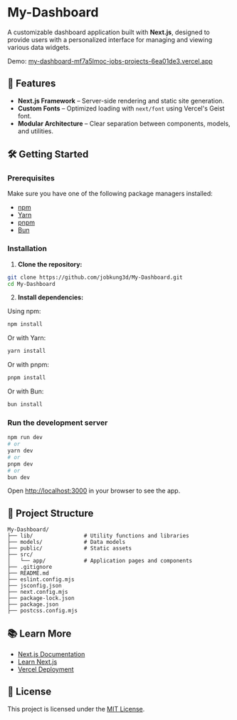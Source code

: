 # My-Dashboard

A customizable dashboard application built with **Next.js**, designed to provide users with a personalized interface for managing and viewing various data widgets.

Demo: [my-dashboard-mf7a5lmoc-jobs-projects-6ea01de3.vercel.app](https://my-dashboard-seven-omega.vercel.app/)
## 🚀 Features

- **Next.js Framework** – Server-side rendering and static site generation.
- **Custom Fonts** – Optimized loading with `next/font` using Vercel's Geist font.
- **Modular Architecture** – Clear separation between components, models, and utilities.

## 🛠️ Getting Started

### Prerequisites

Make sure you have one of the following package managers installed:

- [npm](https://www.npmjs.com/)
- [Yarn](https://yarnpkg.com/)
- [pnpm](https://pnpm.io/)
- [Bun](https://bun.sh/)

### Installation

1. **Clone the repository:**

```bash
git clone https://github.com/jobkung3d/My-Dashboard.git
cd My-Dashboard
```

2. **Install dependencies:**

Using npm:

```bash
npm install
```

Or with Yarn:

```bash
yarn install
```

Or with pnpm:

```bash
pnpm install
```

Or with Bun:

```bash
bun install
```

### Run the development server

```bash
npm run dev
# or
yarn dev
# or
pnpm dev
# or
bun dev
```

Open [http://localhost:3000](http://localhost:3000) in your browser to see the app.

## 📁 Project Structure

```
My-Dashboard/
├── lib/                # Utility functions and libraries
├── models/             # Data models
├── public/             # Static assets
├── src/
│   └── app/            # Application pages and components
├── .gitignore
├── README.md
├── eslint.config.mjs
├── jsconfig.json
├── next.config.mjs
├── package-lock.json
├── package.json
├── postcss.config.mjs
```

## 📚 Learn More

- [Next.js Documentation](https://nextjs.org/docs)
- [Learn Next.js](https://nextjs.org/learn)
- [Vercel Deployment](https://vercel.com/)

## 📄 License

This project is licensed under the [MIT License](LICENSE).
